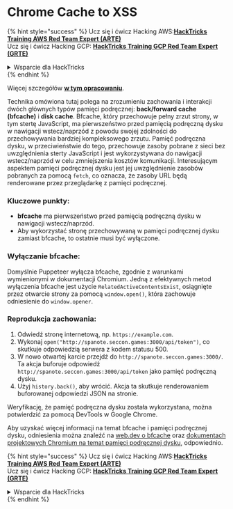 # Chrome Cache to XSS

{% hint style="success" %}
Ucz się i ćwicz Hacking AWS:<img src="/.gitbook/assets/arte.png" alt="" data-size="line">[**HackTricks Training AWS Red Team Expert (ARTE)**](https://training.hacktricks.xyz/courses/arte)<img src="/.gitbook/assets/arte.png" alt="" data-size="line">\
Ucz się i ćwicz Hacking GCP: <img src="/.gitbook/assets/grte.png" alt="" data-size="line">[**HackTricks Training GCP Red Team Expert (GRTE)**<img src="/.gitbook/assets/grte.png" alt="" data-size="line">](https://training.hacktricks.xyz/courses/grte)

<details>

<summary>Wsparcie dla HackTricks</summary>

* Sprawdź [**plany subskrypcyjne**](https://github.com/sponsors/carlospolop)!
* **Dołącz do** 💬 [**grupy Discord**](https://discord.gg/hRep4RUj7f) lub [**grupy telegram**](https://t.me/peass) lub **śledź** nas na **Twitterze** 🐦 [**@hacktricks\_live**](https://twitter.com/hacktricks\_live)**.**
* **Podziel się trikami hackingowymi, przesyłając PR-y do** [**HackTricks**](https://github.com/carlospolop/hacktricks) i [**HackTricks Cloud**](https://github.com/carlospolop/hacktricks-cloud) repozytoriów na GitHubie.

</details>
{% endhint %}

Więcej szczegółów [**w tym opracowaniu**](https://blog.arkark.dev/2022/11/18/seccon-en/#web-spanote).

Technika omówiona tutaj polega na zrozumieniu zachowania i interakcji dwóch głównych typów pamięci podręcznej: **back/forward cache (bfcache)** i **disk cache**. Bfcache, który przechowuje pełny zrzut strony, w tym stertę JavaScript, ma pierwszeństwo przed pamięcią podręczną dysku w nawigacji wstecz/naprzód z powodu swojej zdolności do przechowywania bardziej kompleksowego zrzutu. Pamięć podręczna dysku, w przeciwieństwie do tego, przechowuje zasoby pobrane z sieci bez uwzględnienia sterty JavaScript i jest wykorzystywana do nawigacji wstecz/naprzód w celu zmniejszenia kosztów komunikacji. Interesującym aspektem pamięci podręcznej dysku jest jej uwzględnienie zasobów pobranych za pomocą `fetch`, co oznacza, że zasoby URL będą renderowane przez przeglądarkę z pamięci podręcznej.

### Kluczowe punkty:

- **bfcache** ma pierwszeństwo przed pamięcią podręczną dysku w nawigacji wstecz/naprzód.
- Aby wykorzystać stronę przechowywaną w pamięci podręcznej dysku zamiast bfcache, to ostatnie musi być wyłączone.

### Wyłączanie bfcache:

Domyślnie Puppeteer wyłącza bfcache, zgodnie z warunkami wymienionymi w dokumentacji Chromium. Jedną z efektywnych metod wyłączenia bfcache jest użycie `RelatedActiveContentsExist`, osiągnięte przez otwarcie strony za pomocą `window.open()`, która zachowuje odniesienie do `window.opener`.

### Reprodukcja zachowania:

1. Odwiedź stronę internetową, np. `https://example.com`.
2. Wykonaj `open("http://spanote.seccon.games:3000/api/token")`, co skutkuje odpowiedzią serwera z kodem statusu 500.
3. W nowo otwartej karcie przejdź do `http://spanote.seccon.games:3000/`. Ta akcja buforuje odpowiedź `http://spanote.seccon.games:3000/api/token` jako pamięć podręczną dysku.
4. Użyj `history.back()`, aby wrócić. Akcja ta skutkuje renderowaniem buforowanej odpowiedzi JSON na stronie.

Weryfikację, że pamięć podręczna dysku została wykorzystana, można potwierdzić za pomocą DevTools w Google Chrome.

Aby uzyskać więcej informacji na temat bfcache i pamięci podręcznej dysku, odniesienia można znaleźć na [web.dev o bfcache](https://web.dev/i18n/en/bfcache/) oraz [dokumentach projektowych Chromium na temat pamięci podręcznej dysku](https://www.chromium.org/developers/design-documents/network-stack/disk-cache/), odpowiednio.


{% hint style="success" %}
Ucz się i ćwicz Hacking AWS:<img src="/.gitbook/assets/arte.png" alt="" data-size="line">[**HackTricks Training AWS Red Team Expert (ARTE)**](https://training.hacktricks.xyz/courses/arte)<img src="/.gitbook/assets/arte.png" alt="" data-size="line">\
Ucz się i ćwicz Hacking GCP: <img src="/.gitbook/assets/grte.png" alt="" data-size="line">[**HackTricks Training GCP Red Team Expert (GRTE)**<img src="/.gitbook/assets/grte.png" alt="" data-size="line">](https://training.hacktricks.xyz/courses/grte)

<details>

<summary>Wsparcie dla HackTricks</summary>

* Sprawdź [**plany subskrypcyjne**](https://github.com/sponsors/carlospolop)!
* **Dołącz do** 💬 [**grupy Discord**](https://discord.gg/hRep4RUj7f) lub [**grupy telegram**](https://t.me/peass) lub **śledź** nas na **Twitterze** 🐦 [**@hacktricks\_live**](https://twitter.com/hacktricks\_live)**.**
* **Podziel się trikami hackingowymi, przesyłając PR-y do** [**HackTricks**](https://github.com/carlospolop/hacktricks) i [**HackTricks Cloud**](https://github.com/carlospolop/hacktricks-cloud) repozytoriów na GitHubie.

</details>
{% endhint %}
